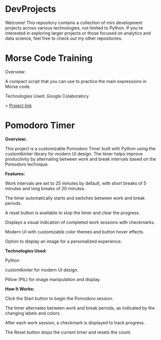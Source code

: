 # DevProjects
Welcome! This repository contains a collection of mini development projects across various technologies, not limited to Python. If you're interested in exploring larger projects or those focused on analytics and data science, feel free to check out my other repositories.
<br>
# Morse Code Training
<p> Overview: <p>A compact script that you can use to practice the main expressions in Morse code.<p>
Technologies Used: Google Colaboratory<p>
> <a href="https://github.com/bntmzu/PythonDevProjects/blob/555d2eadb6762fdcea80d38636817bbb1cd7cb2f/Morse_%D0%A1ode_Training.ipynb">Project link</a>
<br>
  
# Pomodoro Timer
**Overview:**  
<p>This project is a customizable Pomodoro Timer built with Python using the customtkinter library for modern UI design. The timer helps improve productivity by alternating between work and break intervals based on the Pomodoro technique.
  
**Features:** 
<p>Work intervals are set to 25 minutes by default, with short breaks of 5 minutes and long breaks of 20 minutes.<p>
The timer automatically starts and switches between work and break periods.<p>
A reset button is available to stop the timer and clear the progress.<p>
Displays a visual indication of completed work sessions with checkmarks.<p>
Modern UI with customizable color themes and button hover effects.<p>
Option to display an image for a personalized experience.<p>

**Technologies Used:**
<p>Python<p>
customtkinter for modern UI design.<p>
Pillow (PIL) for image manipulation and display.<p>

**How It Works:**
<p>Click the Start button to begin the Pomodoro session.<p>
The timer alternates between work and break periods, as indicated by the changing labels and colors.<p>
After each work session, a checkmark is displayed to track progress.<p>
The Reset button stops the current timer and resets the count.<p>
